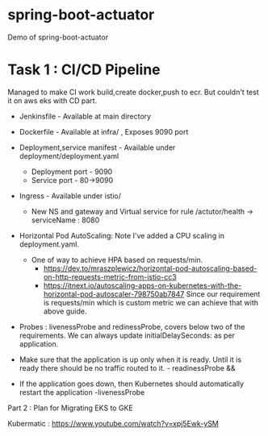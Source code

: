# spring-boot-actuator
Demo of spring-boot-actuator


# Task 1 :  CI/CD Pipeline

Managed to make CI work build,create docker,push to ecr. But couldn't test it on aws eks with CD part.

 - Jenkinsfile - Available at main directory

 - Dockerfile -  Available at infra/  , Exposes 9090 port

 - Deployment,service manifest - Available under deployment/deployment.yaml
    - Deployment port - 9090
    - Service port - 80->9090

 - Ingress - Available under istio/
   - New NS and gateway and Virtual service for rule /actutor/health -> serviceName : 8080

 - Horizontal Pod AutoScaling: Note I've added a CPU scaling in deployment.yaml. 
   - One of way to achieve HPA based on requests/min.
     - https://dev.to/mraszplewicz/horizontal-pod-autoscaling-based-on-http-requests-metric-from-istio-cc3
     - https://itnext.io/autoscaling-apps-on-kubernetes-with-the-horizontal-pod-autoscaler-798750ab7847
   Since our requirement is requests/min which is custom metric we can achieve that with above guide.

 - Probes : livenessProbe and redinessProbe, covers below two of the requirements. We can always update initialDelaySeconds: as per application.
 	
 - Make sure that the application is up only when it is ready. Until it is ready there should be no traffic routed to it. - readinessProbe
&&	
 - If the application goes down, then Kubernetes should automatically restart the application -livenessProbe


Part 2 : 
 Plan for Migrating EKS to GKE 

 Kubermatic : https://www.youtube.com/watch?v=xpj5Ewk-ySM
